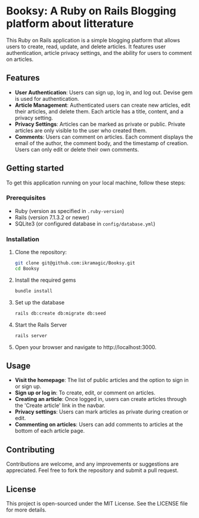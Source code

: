 # Booksy: A Ruby on Rails Blogging platform about litterature

This Ruby on Rails application is a simple blogging platform that allows users to create, read, update, and delete articles. It features user authentication, article privacy settings, and the ability for users to comment on articles.

## Features

- **User Authentication**: Users can sign up, log in, and log out. Devise gem is used for authentication.
- **Article Management**: Authenticated users can create new articles, edit their articles, and delete them. Each article has a title, content, and a privacy setting.
- **Privacy Settings**: Articles can be marked as private or public. Private articles are only visible to the user who created them.
- **Comments**: Users can comment on articles. Each comment displays the email of the author, the comment body, and the timestamp of creation. Users can only edit or delete their own comments.

## Getting started

To get this application running on your local machine, follow these steps:

### Prerequisites

- Ruby (version as specified in `.ruby-version`)
- Rails (version 7.1.3.2 or newer)
- SQLite3 (or configured database in `config/database.yml`)

### Installation

1. Clone the repository:

   ```sh
   git clone git@github.com:ikramagic/Booksy.git
   cd Booksy
   ```

2. Install the required gems

   ```sh
   bundle install
   ```

3. Set up the database

   ```sh
   rails db:create db:migrate db:seed
   ```

4. Start the Rails Server

   ```sh
   rails server
   ```

5. Open your browser and navigate to http://localhost:3000.

## Usage

- **Visit the homepage**: The list of public articles and the option to sign in or sign up.
- **Sign up or log in**: To create, edit, or comment on articles.
- **Creating an article**: Once logged in, users can create articles through the 'Create article' link in the navbar.
- **Privacy settings**: Users can mark articles as private during creation or edit.
- **Commenting on articles**: Users can add comments to articles at the bottom of each article page.

## Contributing

Contributions are welcome, and any improvements or suggestions are appreciated. Feel free to fork the repository and submit a pull request.

## License

This project is open-sourced under the MIT License. See the LICENSE file for more details.
